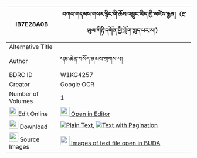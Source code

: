 |IB7E28A0B|བཀའ་གདམས་གསར་རྙིང་གི་ཆོས་འབྱུང་ཡིད་ཀྱི་མཛེས་རྒྱན།（རྔ་ཡུལ་ཀིརྟི་དགོན་གྱི་གློག་ཀླད་པར་མ།） 
| --- | --- 
|Alternative Title |
|Author| པཎ་ཆེན་བསོད་ནམས་གྲགས་པ།
|BDRC ID | W1KG4257
|Creator | Google OCR
|Number of Volumes| 1
|<img width="25" src="https://img.icons8.com/color/25/000000/edit-property.png">Edit Online| [<img width="25" src="https://avatars.githubusercontent.com/u/45091458?s=200&v=4"> Open in Editor](http://editor.openpecha.org/IB7E28A0B)
|<img width="25" src="https://img.icons8.com/fluent/48/000000/download-2.png"/>  Download | [![](https://img.icons8.com/color/20/000000/txt.png)Plain Text](https://github.com/Openpecha/IB7E28A0B/releases/download/v1/ka_dam_sarnying_gi_chojung_yi__plain_IB7E28A0B.zip), [![](https://img.icons8.com/color/20/000000/txt.png)Text with Pagination](https://github.com/Openpecha/IB7E28A0B/releases/download/v1/ka_dam_sarnying_gi_chojung_yi__pages_IB7E28A0B.zip)
|<img width="25" src="https://img.icons8.com/plasticine/100/000000/pictures-folder.png"/>  Source Images | [<img width="25" src="https://library.bdrc.io/icons/BUDA-small.svg"> Images of text file open in BUDA](https://library.bdrc.io/show/bdr:W1KG4257)